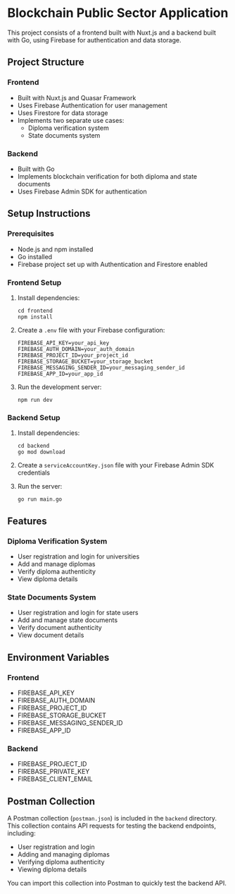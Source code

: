 # Blockchain Public Sector Application

This project consists of a frontend built with Nuxt.js and a backend built with Go, using Firebase for authentication and data storage.

## Project Structure

### Frontend
- Built with Nuxt.js and Quasar Framework
- Uses Firebase Authentication for user management
- Uses Firestore for data storage
- Implements two separate use cases:
  - Diploma verification system
  - State documents system

### Backend
- Built with Go
- Implements blockchain verification for both diploma and state documents
- Uses Firebase Admin SDK for authentication

## Setup Instructions

### Prerequisites
- Node.js and npm installed
- Go installed
- Firebase project set up with Authentication and Firestore enabled

### Frontend Setup

1. Install dependencies:
   ```
   cd frontend
   npm install
   ```

2. Create a `.env` file with your Firebase configuration:
   ```
   FIREBASE_API_KEY=your_api_key
   FIREBASE_AUTH_DOMAIN=your_auth_domain
   FIREBASE_PROJECT_ID=your_project_id
   FIREBASE_STORAGE_BUCKET=your_storage_bucket
   FIREBASE_MESSAGING_SENDER_ID=your_messaging_sender_id
   FIREBASE_APP_ID=your_app_id
   ```

3. Run the development server:
   ```
   npm run dev
   ```

### Backend Setup

1. Install dependencies:
   ```
   cd backend
   go mod download
   ```

2. Create a `serviceAccountKey.json` file with your Firebase Admin SDK credentials

3. Run the server:
   ```
   go run main.go
   ```

## Features

### Diploma Verification System
- User registration and login for universities
- Add and manage diplomas
- Verify diploma authenticity
- View diploma details

### State Documents System
- User registration and login for state users
- Add and manage state documents
- Verify document authenticity
- View document details

## Environment Variables

### Frontend
- FIREBASE_API_KEY
- FIREBASE_AUTH_DOMAIN
- FIREBASE_PROJECT_ID
- FIREBASE_STORAGE_BUCKET
- FIREBASE_MESSAGING_SENDER_ID
- FIREBASE_APP_ID

### Backend
- FIREBASE_PROJECT_ID
- FIREBASE_PRIVATE_KEY
- FIREBASE_CLIENT_EMAIL

## Postman Collection

A Postman collection (`postman.json`) is included in the `backend` directory. This collection contains API requests for testing the backend endpoints, including:
- User registration and login
- Adding and managing diplomas
- Verifying diploma authenticity
- Viewing diploma details

You can import this collection into Postman to quickly test the backend API.
